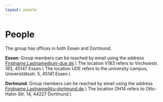 ```yaml
---
layout: people
---
```


# People

The group has offices in both Essen and Dortmund.

**Essen**: Group members can be reached by email using the address Firstname.Lastname@uni-due.de.\\
The location V183 refers to Virchowstr. 183, 45147 Essen.\\
The location UDE refers to the university campus, Universitätsstr. 5, 45141 Essen.\\

**Dortmund**: Group members can be reached by email using the address Firstname.Lastname@tu-dortmund.de.\\
The location OH14 refers to Otto-Hahn-Str. 14, 44227 Dortmund.\\
